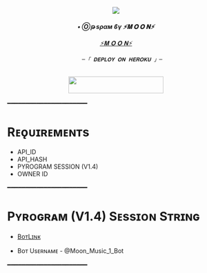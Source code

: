 <p align="center"><a href="https://t.me/MOON_M_6"><img src="https://telegra.ph/file/1e406d15905398d0210df.jpg"></a></p>   
  
  <h6 align="center">   
     <b>• Ⓞթ ѕραм  ϐγ ⚡️𝐌 𝐎 𝐎 𝐍⚡️ </b>   
  
  
         
   [⚡️𝐌 𝐎 𝐎 𝐍⚡️](https://t.me/THE_GLACEON)   
  
  
           ─「 𝐃𝐄𝐏𝐋𝐎𝐘 𝐎𝐍 𝐇𝐄𝐑𝐎𝐊𝐔 」─   
  
   </h3>   
  
   <p align="center"><a href="https://dashboard.heroku.com/new?template=https://github.com/Moonshining6/MoonUSERBOT"> <img src="https://img.shields.io/badge/Deploy%20On%20Heroku-bringle?style=for-the-badge&logo=heroku" width="220" height="38.45"/></a></p>   
   ━━━━━━━━━━━━━━━━━━━━━━   
  
   # Rᴇǫᴜɪʀᴇᴍᴇɴᴛs   
   - API_ID   
   - API_HASH   
   - PYROGRAM SESSION (V1.4)   
   - OWNER ID   
  
   ━━━━━━━━━━━━━━━━━━━━━━   
  
   # Pʏʀᴏɢʀᴀᴍ (V1.4) Sᴇssɪᴏɴ Sᴛʀɪɴɢ   
  
   - [BᴏᴛLɪɴᴋ](https://t.me/Moon_Music_1_Bot)   
  
   - Bᴏᴛ Usᴇʀɴᴀᴍᴇ - @Moon_Music_1_Bot   
  
   ━━━━━━━━━━━━━━━━━━━━━━ 
